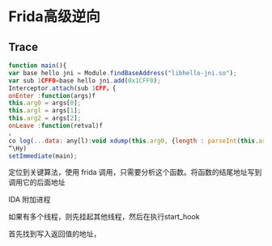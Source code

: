 # Frida高级逆向

## Trace

```js
function main(){
var base hello jni = Module.findBaseAddress("libhello-jni.so");
var sub 1CFF0=base hello jni.add(0x1CFF0);
Interceptor.attach(sub 1CFF，{
onEnter :function(args)f
this.arg0 = args[0];
this.argl = args[1];
this.arg2 = args[2];
onLeave :function(retval)f
，
co log(...data: any[l):void xdump(this.arg0, {length : parseInt(this.arg1)})
“\Hy)
setImmediate(main);
```

定位到关键算法，使用 frida 调用，只需要分析这个函数。将函数的结尾地址写到调用它的后面地址

IDA 附加进程

如果有多个线程，则先挂起其他线程，然后在执行start_hook

首先找到写入返回值的地址，